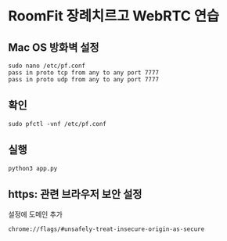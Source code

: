 # RoomFit 장례치르고 WebRTC 연습

## Mac OS 방화벽 설정
```
sudo nano /etc/pf.conf
pass in proto tcp from any to any port 7777
pass in proto udp from any to any port 7777
```

## 확인
```
sudo pfctl -vnf /etc/pf.conf
```

## 실행
```
python3 app.py
```

## https: 관련 브라우저 보안 설정
설정에 도메인 추가

```
chrome://flags/#unsafely-treat-insecure-origin-as-secure
```

